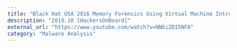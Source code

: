 ```yaml
---
title: "Black Hat USA 2016 Memory Forensics Using Virtual Machine Introspection for Cloud Computing"
description: "2019.10 [HackersOnBoard]"
external_url: "https://www.youtube.com/watch?v=NNbiZD15NFA"
category: "Malware Analysis"
---
```

